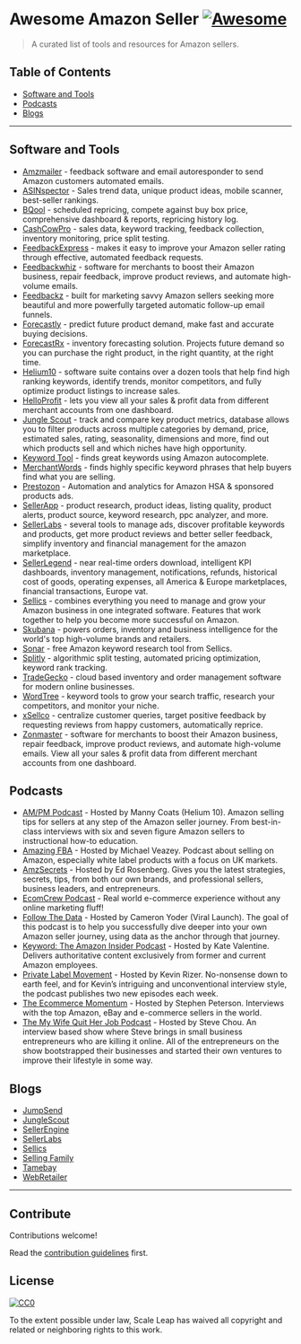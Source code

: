 # Awesome Amazon Seller [![Awesome](https://awesome.re/badge.svg)](https://awesome.re)

> A curated list of tools and resources for Amazon sellers.

## Table of Contents

- [Software and Tools](#software-and-tools)
- [Podcasts](#podcasts)
- [Blogs](#blogs)

---

## Software and Tools

- [Amzmailer](https://amzmailer.com/) - feedback software and email autoresponder to send Amazon customers automated emails.
- [ASINspector](asinspector.com/) - Sales trend data, unique product ideas, mobile scanner, best-seller rankings.
- [BQool](https://www.bqool.com/) - scheduled repricing, compete against buy box price, comprehensive dashboard & reports, repricing history log.
- [CashCowPro](https://www.cashcowpro.com/) - sales data, keyword tracking, feedback collection, inventory monitoring, price split testing.
- [FeedbackExpress](https://www.feedbackexpress.com/) - makes it easy to improve your Amazon seller rating through effective, automated feedback requests.
- [Feedbackwhiz](https://www.feedbackwhiz.com/) - software for merchants to boost their Amazon business, repair feedback, improve product reviews, and automate high-volume emails.
- [Feedbackz](https://www.feedbackz.com/) - built for marketing savvy Amazon sellers seeking more beautiful and more powerfully targeted automatic follow-up email funnels.
- [Forecastly](https://www.forecast.ly/) - predict future product demand, make fast and accurate buying decisions.
- [ForecastRx](https://www.forecastrx.com/) - inventory forecasting solution. Projects future demand so you can purchase the right product, in the right quantity, at the right time.
- [Helium10](https://www.helium10.com/) - software suite contains over a dozen tools that help find high ranking keywords, identify trends, monitor competitors, and fully optimize product listings to increase sales.
- [HelloProfit](https://helloprofit.com/) - lets you view all your sales & profit data from different merchant accounts from one dashboard.
- [Jungle Scout](https://www.junglescout.com/) - track and compare key product metrics, database allows you to filter products across multiple categories by demand, price, estimated sales, rating, seasonality, dimensions and more, find out which products sell and which niches have high opportunity.
- [Keyword Tool](https://keywordtool.io/amazon) - finds great keywords using Amazon autocomplete.
- [MerchantWords](https://www.merchantwords.com/) - finds highly specific keyword phrases that help buyers find what you are selling.
- [Prestozon](https://prestozon.com/) - Automation and analytics for Amazon HSA & sponsored products ads.
- [SellerApp](https://www.sellerapp.com/) - product research, product ideas, listing quality, product alerts, product source, keyword research, ppc analyzer, and more.
- [SellerLabs](https://www.sellerlabs.com/tools/) - several tools to manage ads, discover profitable keywords and products, get more product reviews and better seller feedback, simplify inventory and financial management for the amazon marketplace.
- [SellerLegend](https://sellerlegend.com/) - near real-time orders download, intelligent KPI dashboards, inventory management, notifications, refunds, historical cost of goods, operating expenses, all America & Europe marketplaces, financial transactions, Europe vat.
- [Sellics](https://sellics.com) - combines everything you need to manage and grow your Amazon business in one integrated software. Features that work together to help you become more successful on Amazon.
- [Skubana](https://www.skubana.com/) - powers orders, inventory and business intelligence for the world's top high-volume brands and retailers.
- [Sonar](http://sonar-tool.com/) - free Amazon keyword research tool from Sellics.
- [Splitly](https://splitly.com/) - algorithmic split testing, automated pricing optimization, keyword rank tracking.
- [TradeGecko](https://www.tradegecko.com/) - cloud based inventory and order management software for modern online businesses.
- [WordTree](https://www.wordtree.io/) - keyword tools to grow your search traffic, research your competitors, and monitor your niche.
- [xSellco](https://www.xsellco.com/) - centralize customer queries, target positive feedback by requesting reviews from happy customers, automatically reprice.
- [Zonmaster](https://www.zonmaster.com/) - software for merchants to boost their Amazon business, repair feedback, improve product reviews, and automate high-volume emails. View all your sales & profit data from different merchant accounts from one dashboard.

## Podcasts

- [AM/PM Podcast](https://www.ampmpodcast.com/) - Hosted by Manny Coats (Helium 10). Amazon selling tips for sellers at any step of the Amazon seller journey. From best-in-class interviews with six and seven figure Amazon sellers to instructional how-to education.
- [Amazing FBA](https://amazingfba.com/blog-podcast/) - Hosted by Michael Veazey. Podcast about selling on Amazon, especially white label products with a focus on UK markets.
- [AmzSecrets](https://amzsecrets.com/amazon-private-label-podcast/) - Hosted by Ed Rosenberg. Gives you the latest strategies, secrets, tips, from both our own brands, and professional sellers, business leaders, and entrepreneurs.
- [EcomCrew Podcast](https://www.ecomcrew.com/ecomcrew-podcast/) - Real world e-commerce experience without any online marketing fluff!
- [Follow The Data](https://viral-launch.com/follow-the-data-amazon-fba-seller-podcast.html) - Hosted by Cameron Yoder (Viral Launch). The goal of this podcast is to help you successfully dive deeper into your own Amazon seller journey, using data as the anchor through that journey.
- [Keyword: The Amazon Insider Podcast](http://keywordpodcast.com/) - Hosted by Kate Valentine. Delivers authoritative content exclusively from former and current Amazon employees.
- [Private Label Movement](https://privatelabelmovement.com/) - Hosted by Kevin Rizer. No-nonsense down to earth feel, and for Kevin’s intriguing and unconventional interview style, the podcast publishes two new episodes each week.
- [The Ecommerce Momentum](https://ecommercemomentum.com/) - Hosted by Stephen Peterson. Interviews with the top Amazon, eBay and e-commerce sellers in the world.
- [The My Wife Quit Her Job Podcast](https://mywifequitherjob.com/category/podcast/) - Hosted by Steve Chou. An interview based show where Steve brings in small business entrepreneurs who are killing it online. All of the entrepreneurs on the show bootstrapped their businesses and started their own ventures to improve their lifestyle in some way.

## Blogs

- [JumpSend](https://www.jumpsend.com/blog/)
- [JungleScout](https://www.junglescout.com/blog/)
- [SellerEngine](https://sellerengine.com/blog/)
- [SellerLabs](https://www.sellerlabs.com/blog/)
- [Sellics](https://sellics.com/blog)
- [Selling Family](https://thesellingfamily.com/blog/)
- [Tamebay](https://tamebay.com/)
- [WebRetailer](https://www.webretailer.com/)

---

## Contribute

Contributions welcome!

Read the [contribution guidelines](contributing.md) first.

## License

[![CC0](https://mirrors.creativecommons.org/presskit/buttons/88x31/svg/cc-zero.svg)](http://creativecommons.org/publicdomain/zero/1.0)

To the extent possible under law, Scale Leap has waived all copyright and related or neighboring rights to this work.
